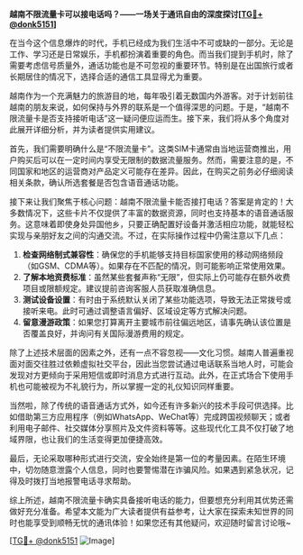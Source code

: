**越南不限流量卡可以接电话吗？——一场关于通讯自由的深度探讨[[TG💪+ @donk5151](https://t.me/s/donk5151)]**

在当今这个信息爆炸的时代，手机已经成为我们生活中不可或缺的一部分。无论是工作、学习还是日常娱乐，手机都扮演着重要的角色。而当我们提到手机时，除了需要考虑信号质量外，通话功能也是不可忽视的重要环节。特别是在出国旅行或者长期居住的情况下，选择合适的通信工具显得尤为重要。

越南作为一个充满魅力的旅游目的地，每年吸引着无数国内外游客。对于计划前往越南的朋友来说，如何保持与外界的联系是一个值得深思的问题。于是，“越南不限流量卡是否支持接听电话”这一疑问便应运而生。接下来，我们将从多个角度对此展开详细分析，并为读者提供实用建议。

首先，我们需要明确什么是“不限流量卡”。这类SIM卡通常由当地运营商推出，用户购买后可以在一定时间内享受无限制的数据流量服务。然而，需要注意的是，不同国家和地区的运营商对产品定义可能存在差异。因此，在购买之前务必仔细阅读相关条款，确认所选套餐是否包含语音通话功能。

接下来让我们聚焦于核心问题：越南不限流量卡能否接打电话？答案是肯定的！大多数情况下，这些卡片不仅提供了丰富的数据资源，同时也支持基本的语音通话服务。这意味着即使身处异国他乡，只要正确配置好设备并激活相应功能，就能轻松实现与亲朋好友之间的沟通交流。不过，在实际操作过程中仍需注意以下几点：

1. **检查网络制式兼容性**：确保您的手机能够支持目标国家使用的移动网络频段（如GSM、CDMA等）。如果存在不匹配的情况，则可能影响正常使用效果。
2. **了解本地资费标准**：虽然某些套餐声称“无限”，但实际上仍可能存在额外收费项目或限额规定。建议提前咨询客服人员获取准确信息。
3. **测试设备设置**：有时由于系统默认关闭了某些功能选项，导致无法正常拨号或接听来电。此时可通过调整语言偏好、区域设定等方式解决问题。
4. **留意漫游政策**：如果您打算离开主要城市前往偏远地区，请事先确认该位置是否覆盖良好，并询问有关国际漫游费用的规定。

除了上述技术层面的因素之外，还有一点不容忽视——文化习惯。越南人普遍重视面对面交往胜过依赖虚拟社交平台，因此当您尝试通过电话联系当地人时，可能会发现对方更倾向于采用短信或即时消息方式进行互动。此外，在正式场合下使用手机也可能被视为不礼貌行为，所以掌握一定的礼仪知识同样重要。

当然啦，除了传统的语音通话方式外，如今还有许多新兴的技术手段可供选择。比如借助第三方应用程序（例如WhatsApp、WeChat等）完成跨国视频聊天；或者利用电子邮件、社交媒体分享照片及文件资料等等。这些现代化工具不仅打破了地域界限，也让我们的生活变得更加便捷高效。

最后，无论采取哪种形式进行交流，安全始终是第一位的考量因素。在陌生环境中，切勿随意泄露个人信息，同时也要警惕潜在诈骗风险。如果遇到紧急状况，记得及时拨打当地报警电话寻求帮助。

综上所述，越南不限流量卡确实具备接听电话的能力，但要想充分利用其优势还需做好充分准备。希望本文能为广大读者提供有益参考，让大家在探索未知世界的同时也能享受到顺畅无忧的通讯体验！如果您还有其他疑问，欢迎随时留言讨论哦~

[[TG💪+ @donk5151](https://t.me/s/donk5151) ![Image](https://i.postimg.cc/rwNCRYN7/Snipaste-2025-04-30-17-27-05.png)]
